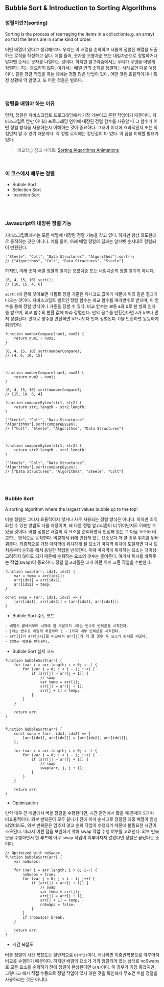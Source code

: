 ## Bubble Sort & Introduction to Sorting Algorithms

### 정렬이란?(sorting)

Sorting is the process of rearraging the items in a collection(e.g. an array) so that the items are in some kind of order.

어떤 배열이 있다고 생각해보자. 우리는 이 배열을 순회하고 새롭게 정렬된 배열을 도출하는 로직을 작성하고 싶다. 예를 들어, 숫자를 오름차순 또는 내림차순으로 정렬하거나 알파벳 순서로 문자를 나열하는 것이다. 하지만 알고리즘에서는 우리가 무엇을 어떻게 정렬하는지는 중요하지 않다. 여기서는 배열 안의 숫자를 정렬하는 사례로만 다룰 예정이다.
같은 정렬 작업을 하는 데에는 정말 많은 방법이 있다. 어떤 것은 효율적이거나 특정 상황에 딱 알맞고, 또 어떤 것들은 별로다.

<br/>

### 정렬을 배워야 하는 이유

먼저, 정렬은 자바스크립트 프로그래밍에서 가장 기본이고 흔한 작업이기 때문이다. 자바스크립트 뿐만 아니라 프로그래밍 언어에 내장된 정렬 함수를 사용할 때 그 함수가 어떤 정렬 방식을 사용하는지 이해하는 것이 중요하다. 그래야 어디에 효과적인지 또는 약점인지 알 수 있기 때문이다. 각 정렬 로직에는 장단점이 다 있다. 이 점을 이해할 필요가 있다.

> 비교학습 참고 사이트: [Sorting Algorithms Animations](https://www.toptal.com/developers/sorting-algorithms)

<br/>

### 이 코스에서 배우는 정렬

- Bubble Sort
- Selection Sort
- Insertion Sort

<br></br>

### Javascript에 내장된 정렬 기능

자바스크립트에서는 모든 배열에 내장된 정렬 기능을 갖고 있다. 하지만 항상 의도한대로 동작하는 것은 아니다. 예를 들어, 아래 배열 정렬의 결과는 알파벳 순서대로 정렬되어 반환된다.

```JSX
["Steele", "Colt", "Data Structures", "Algorithms"].sort();
// ["Algorithms", "Colt", "Data Structures", "Steele"]
```

하지만, 아래 숫자 배열 정렬의 결과는 오름차순 또는 내림차순의 정렬 결과가 아니다.

```JSX
[6, 4, 15, 10].sort();
// [10, 15, 4, 6]
```

`sort()`에 관해 찾아보면 디폴트 정렬 기준은 유니코드 값이기 때문에 위와 같은 결과가 나오는 것이다. 자바스크립트 빌트인 정렬 함수는 비교 함수를 매개변수로 받으며, 이 함수를 통해 정렬 방식이나 기준을 정할 수 있다. 비교 함수는 보통 a와 b로 한 쌍의 인자를 받으며, 비교 함수의 반환 값에 따라 정렬한다. 만약 음수를 반환한다면 a가 b보다 먼저 정렬된다. 반대로 양수를 반환하면 b가 a보다 먼저 정렬된다. 0을 반환하면 동등하게 취급한다.

```JSX
function numberCompare(num1, num2) {
    return num1 - num2;
}

[6, 4, 15, 10].sort(numberCompare);
// [4, 6, 10, 15]



function numberCompare(num1, num2) {
    return num2 - num1;
}

[6, 4, 15, 10].sort(numberCompare);
// [15, 10, 6, 4]
```

```JSX
function compareByLen(str1, str2) {
    return str1.length - str2.length;
}

["Steele", "Colt", "Data Structures", "Algorithms"].sort(compareByLen);
// ["Colt", "Steele", "Algorithms", "Data Structures"]



function compareByLen(str1, str2) {
    return str2.length - str1.length;
}

["Steele", "Colt", "Data Structures", "Algorithms"].sort(compareByLen);
// ["Data Structures", "Algorithms", "Steele", "Colt"]
```

<br></br>

### Bubble Sort

A sorting algorithm where the largest values bubble up to the top!

버블 정렬은 그다시 효율적이지 않거나 자주 사용되는 정렬 방식은 아니다. 하지만 최적화할 수 있는 방법도 다룰 예정이며, 왜 다른 정렬 알고리즘이 더 뛰어난지도 이해할 수 있을 것이다.
버블 정렬은 배열의 각 요소를 순회하면서 인접해 있는 그 다음 요소와 비교하는 방식으로 동작한다. 비교해서 뒤에 인접해 있는 요소보다 더 클 경우 위치를 뒤바꿔준다. 최종적으로 가장 마지막에 위치하게 될 요소가 마지막 위치에 도달하면 다시 또 처음부터 순회를 해서 동일한 작업을 반복한다. 이때 마지막에 위치하는 요소는 더이상 고려하지 않아도 되기 때문에 순회하는 요소의 갯수는 줄어든다.
여기서 위치를 바꿔주는 작업(swap)이 중요하다. 정렬 알고리즘은 대개 이런 위치 교환 작업을 수반한다.

```JSX
function swap(arr, idx1, idx2) {
    var = temp = arr[idx1];
    arr[idx1] = arr[idx2];
    arr[idx2] = temp;
}

const swap = (arr, idx1, idx2) => {
    [arr[idx1], arr[idx2]] = [arr[idx2], arr[idx1]];
}
```

- Bubble Sort 수도 코드

```
- 배열의 끝에서부터 시작에 앞 부분까지 i라는 변수로 반복문을 시작한다.
- j라는 변수로 배열의 처음부터 i - 1까지 내부 반복문을 시작한다.
- arr[j]와 arr[j+1]를 비교해서 arr[j]가 더 클 경우 두 요소의 위치를 바꾼다.
- 정렬된 배열을 반한한다.
```

- Bubble Sort 실제 코드

```JSX
function bubbleSort(arr) {
    for (var i = arr.length; i > 0; i--) {
        for (var j = 0; j < i - 1; j++) {
            if (arr[j] > arr[j + 1]) {
                // swap
                var temp = arr[j];
                arr[j] = arr[j + 1];
                arr[j + 1] = temp;
            }
        }
    }

    return arr;
}


function bubbleSort(arr) {
    const swap = (arr, idx1, idx2) => {
        [arr[idx1], arr[idx2]] = [arr[idx2], arr[idx1]];
    };

    for (var i = arr.length; i > 0; i--) {
        for (var j = 0; j < i - 1; j++) {
            if (arr[j] > arr[j + 1]) {
                // swap
                swap(arr, j, j + 1);
            }
        }
    }

    return arr;
}
```

- Optimization

만약 매우 긴 배열에서 버블 정렬을 수행한다면, 시간 관점에서 봤을 때 문제가 되거나 비효율적이다. 외부 반복문이 모두 끝나기 전에 이미 순서대로 정렬된 최종 배열이 완성되었더라도, 외부 반복문은 멈추지 않고 순회 작업이 수행되기 때문에 불필요한 시간이 소모된다. 따라서 이런 점을 보완하기 위해 swap 작업 수행 여부를 고려한다. 외부 반복문을 수행하면서 한 루프에 아무 swap 작업이 이루어지지 않았다면 정렬은 끝났다는 뜻이다.

```JSX
// Optimized with noSwaps
function bubbleSort(arr) {
    var noSwaps;

    for (var i = arr.length; i > 0; i--) {
        noSwaps = true;
        for (var j = 0; j < i - 1; j++) {
            if (arr[j] > arr[j + 1]) {
                // swap
                var temp = arr[j];
                arr[j] = arr[j + 1];
                arr[j + 1] = temp;
                noSwaps = false;
            }
        }
        if (noSwaps) break;
    }

    return arr;
}
```

- 시간 복잡도

버블 정렬의 시간 복잡도는 일반적으로 `O(N^2)`이다. 왜냐하면 이중반복문으로 이루어져 비교를 수행하기 때문이다. 하지만 배열의 요소가 거의 정렬되어 있는 상태로 noSwaps로 모든 요소를 순회하기 전에 정렬이 완성된다면 `O(N)`이다. 이 경우가 가장 좋겠지만, 그렇다고 해서 직접 수동으로 정렬 작업이 많지 않은 것을 확인해서 무조건 버블 정렬을 사용하라는 것은 아니다.
